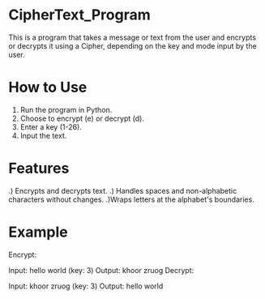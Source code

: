 # CipherText_Program
This is a program that takes a message or text from the user and encrypts or decrypts it using a Cipher, depending on the key and mode input by the user.

# How to Use
1) Run the program in Python.
2) Choose to encrypt (e) or decrypt (d).
3) Enter a key (1-26).
4) Input the text.
# Features
.) Encrypts and decrypts text.
.) Handles spaces and non-alphabetic characters without changes.
.)Wraps letters at the alphabet's boundaries.
# Example
Encrypt:

Input: hello world (key: 3)
Output: khoor zruog
Decrypt:

Input: khoor zruog (key: 3)
Output: hello world
